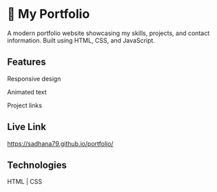 # 🌟 My Portfolio

A modern portfolio website showcasing my skills, projects, and contact information. Built using HTML, CSS, and JavaScript.

## Features
Responsive design

Animated text

Project links

## Live Link 
 https://sadhana79.github.io/portfolio/

## Technologies
HTML | CSS 

